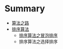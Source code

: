 # Summary

* [算法之路](README.md)
* [排序算法](pai-xu-suan-fa.md)
  * [排序算法之冒泡排序](chapter1.md)
  * 排序算法之选择排序



